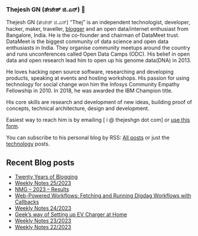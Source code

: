 ### Thejesh GN (ತೇಜೇಶ್ ಜಿ.ಎನ್) 👋

Thejesh GN (ತೇಜೇಶ್ ಜಿ.ಎನ್) “Thej” is an independent technologist, developer, hacker, maker, traveller, [blogger](https://thejeshgn.com/) and an open data/internet enthusiast from Bangalore, India. He is the co-founder and chairman of DataMeet trust. DataMeet is the biggest community of data science and open data enthusiasts in India. They organise community meetups around the country and runs unconferences called Open Data Camps (ODC). His belief in open data and open research lead him to open up his genome data(DNA) in 2013.

He loves hacking open source software, researching and developing products, speaking at events and hosting workshops. His passion for using technology for social change won him the Infosys Community Empathy Fellowship in 2010. In 2018, he was awarded the IBM Champion title.

His core skills are research and development of new ideas, building proof of concepts, technical architecture, design and development.

Easiest way to reach him is by emailing [ i @ thejeshgn dot com] or [use this form](https://thejeshgn.com/contact/).

You can subscribe to his personal blog by RSS: [All posts](https://feeds.thejeshgn.com/thejeshgn) or just the [technology](https://feeds.thejeshgn.com/technology) posts.

## Recent Blog posts
<!-- BLOG-POST-LIST:START -->
- [Twenty Years of Blogging](https://thejeshgn.com/2023/06/26/twenty-years-of-blogging/)
- [Weekly Notes 25/2023](https://thejeshgn.com/2023/06/23/weekly-notes-25-2023/)
- [NMG – 2023 – Results](https://thejeshgn.com/2023/06/21/nmg-2023-results/)
- [Web-Powered Workflows: Fetching and Running Digdag Workflows with Callbacks](https://thejeshgn.com/2023/06/20/web-powered-workflows-fetching-and-running-digdag-workflows-with-callbacks/)
- [Weekly Notes 24/2023](https://thejeshgn.com/2023/06/16/weekly-notes-24-2023/)
- [Geek’s way of Setting up EV Charger at Home](https://thejeshgn.com/2023/06/14/geeks-way-of-setting-up-ev-charger-at-home/)
- [Weekly Notes 23/2023](https://thejeshgn.com/2023/06/09/weekly-notes-23-2023/)
- [Weekly Notes 22/2023](https://thejeshgn.com/2023/06/02/weekly-notes-22-2023/)
<!-- BLOG-POST-LIST:END -->
